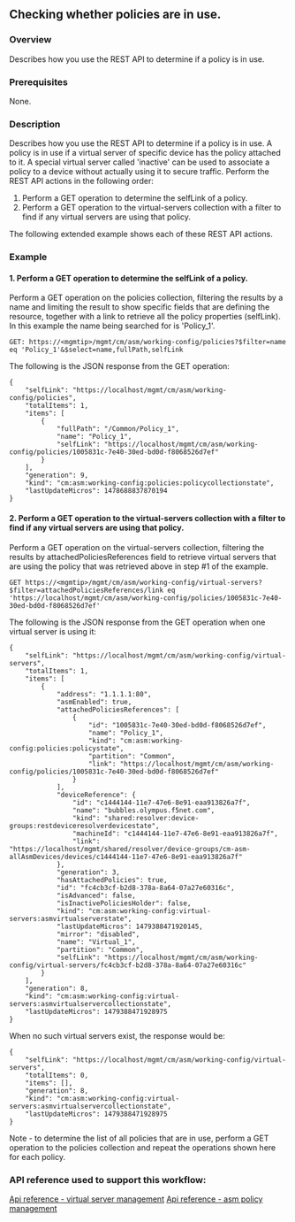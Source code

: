 ## Checking whether policies are in use.

### Overview
Describes how you use the REST API to determine if a policy is in use.

### Prerequisites
None.
### Description
Describes how you use the REST API to determine if a policy is in use.
A policy is in use if a virtual server of specific device has the policy attached to it.
A special virtual server called 'inactive' can be used to associate a policy to a device without actually using it to secure traffic.
Perform the REST API actions in the following order:
1. Perform a GET operation to determine the selfLink of a policy.
2. Perform a GET operation to the virtual-servers collection with a filter to find if any virtual servers are using that policy.

The following extended example shows each of these REST API actions.
### Example
#### 1. Perform a GET operation to determine the selfLink of a policy.
Perform a GET operation on the policies collection, filtering the results by a name and limiting the result to show specific fields that are defining the resource, together with a link to retrieve all the policy properties (selfLink). In this example the name being searched for is 'Policy_1'.
```
GET: https://<mgmtip>/mgmt/cm/asm/working-config/policies?$filter=name eq 'Policy_1'&$select=name,fullPath,selfLink
```
The following is the JSON response from the GET operation:
```
{
    "selfLink": "https://localhost/mgmt/cm/asm/working-config/policies",
    "totalItems": 1,
    "items": [
        {
            "fullPath": "/Common/Policy_1",
            "name": "Policy_1",
            "selfLink": "https://localhost/mgmt/cm/asm/working-config/policies/1005831c-7e40-30ed-bd0d-f8068526d7ef"
        }
    ],
    "generation": 9,
    "kind": "cm:asm:working-config:policies:policycollectionstate",
    "lastUpdateMicros": 1478688837870194
}
```
#### 2. Perform a GET operation to the virtual-servers collection with a filter to find if any virtual servers are using that policy.
Perform a GET operation on the virtual-servers collection, filtering the results by attachedPoliciesReferences field to retrieve virtual servers that are using the policy that was retrieved above in step #1 of the example.
```
GET https://<mgmtip>/mgmt/cm/asm/working-config/virtual-servers?$filter=attachedPoliciesReferences/link eq 'https://localhost/mgmt/cm/asm/working-config/policies/1005831c-7e40-30ed-bd0d-f8068526d7ef'
```
The following is the JSON response from the GET operation when one virtual server is using it:
```
{
    "selfLink": "https://localhost/mgmt/cm/asm/working-config/virtual-servers",
    "totalItems": 1,
    "items": [
        {
            "address": "1.1.1.1:80",
            "asmEnabled": true,
            "attachedPoliciesReferences": [
                {
                    "id": "1005831c-7e40-30ed-bd0d-f8068526d7ef",
                    "name": "Policy_1",
                    "kind": "cm:asm:working-config:policies:policystate",
                    "partition": "Common",
                    "link": "https://localhost/mgmt/cm/asm/working-config/policies/1005831c-7e40-30ed-bd0d-f8068526d7ef"
                }
            ],
            "deviceReference": {
                "id": "c1444144-11e7-47e6-8e91-eaa913826a7f",
                "name": "bubbles.olympus.f5net.com",
                "kind": "shared:resolver:device-groups:restdeviceresolverdevicestate",
                "machineId": "c1444144-11e7-47e6-8e91-eaa913826a7f",
                "link": "https://localhost/mgmt/shared/resolver/device-groups/cm-asm-allAsmDevices/devices/c1444144-11e7-47e6-8e91-eaa913826a7f"
            },
            "generation": 3,
            "hasAttachedPolicies": true,
            "id": "fc4cb3cf-b2d8-378a-8a64-07a27e60316c",
            "isAdvanced": false,
            "isInactivePoliciesHolder": false,
            "kind": "cm:asm:working-config:virtual-servers:asmvirtualserverstate",
            "lastUpdateMicros": 1479388471920145,
            "mirror": "disabled",
            "name": "Virtual_1",
            "partition": "Common",
            "selfLink": "https://localhost/mgmt/cm/asm/working-config/virtual-servers/fc4cb3cf-b2d8-378a-8a64-07a27e60316c"
        }
    ],
    "generation": 8,
    "kind": "cm:asm:working-config:virtual-servers:asmvirtualservercollectionstate",
    "lastUpdateMicros": 1479388471928975
}
```
When no such virtual servers exist, the response would be:
```
{
    "selfLink": "https://localhost/mgmt/cm/asm/working-config/virtual-servers",
    "totalItems": 0,
    "items": [],
    "generation": 8,
    "kind": "cm:asm:working-config:virtual-servers:asmvirtualservercollectionstate",
    "lastUpdateMicros": 1479388471928975
}
```
Note - to determine the list of all policies that are in use, perform a GET operation to the policies collection and repeat the operations shown here for each policy.

### API reference used to support this workflow:
[Api reference - virtual server management](../html-reference/virtual-server-management.html)
[Api reference - asm policy management](../html-reference/asm-policies.html)